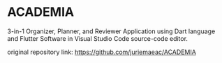 # ACADEMIA
3-in-1 Organizer, Planner, and Reviewer Application using Dart language and Flutter Software in Visual Studio Code source-code editor.

original repository link: https://github.com/juriemaeac/ACADEMIA
